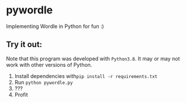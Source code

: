 # pywordle
Implementing Wordle in Python for fun :)


## Try it out:
Note that this program was developed with `Python3.8`. It may or may not work with other versions of Python.
1. Install dependencies with`pip install -r requirements.txt`
3. Run `python pywordle.py`
4. ???
5. Profit